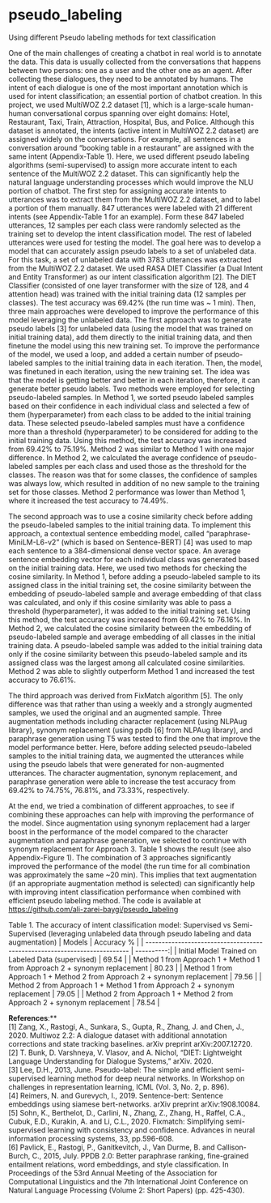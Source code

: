 # pseudo_labeling
Using different Pseudo labeling methods for text classification


One of the main challenges of creating a chatbot in real world is to annotate the data. This data is usually collected from the conversations that happens between two persons: one as a user and the other one as an agent. After collecting these dialogues, they need to be annotated by humans. The intent of each dialogue is one of the most important annotation which is used for intent classification; an essential portion of chatbot creation.
In this project, we used MultiWOZ 2.2 dataset [1], which is a large-scale human-human conversational corpus spanning over eight domains: Hotel, Restaurant, Taxi, Train, Attraction, Hospital, Bus, and Police. Although this dataset is annotated, the intents (active intent in MultiWOZ 2.2 dataset) are assigned widely on the conversations. For example, all sentences in a conversation around “booking table in a restaurant” are assigned with the same intent (Appendix-Table 1). Here, we used different pseudo labeling algorithms (semi-supervised) to assign more accurate intent to each sentence of the MultiWOZ 2.2 dataset. This can significantly help the natural language understanding processes which would improve the NLU portion of chatbot.
The first step for assigning accurate intents to utterances was to extract them from the MultiWOZ 2.2 dataset, and to label a portion of them manually. 847 utterances were labeled with 21 different intents (see Appendix-Table 1 for an example). Form these 847 labeled utterances, 12 samples per each class were randomly selected as the training set to develop the intent classification model. The rest of labeled utterances were used for testing the model. The goal here was to develop a model that can accurately assign pseudo labels to a set of unlabeled data. For this task, a set of unlabeled data with 3783 utterances was extracted from the MultiWOZ 2.2 dataset. We used RASA DIET Classifier (a Dual Intent and Entity Transformer) as our intent classification algorithm [2]. The DIET Classifier (consisted of one layer transformer with the size of 128, and 4 attention head) was trained with the initial training data (12 samples per classes). The test accuracy was 69.42% (the run time was ~ 1 min). Then, three main approaches were developed to improve the performance of this model leveraging the unlabeled data. 
The first approach was to generate pseudo labels [3] for unlabeled data (using the model that was trained on initial training data), add them directly to the initial training data, and then finetune the model using this new training set. To improve the performance of the model, we used a loop, and added a certain number of pseudo-labeled samples to the initial training data in each iteration. Then, the model, was finetuned in each iteration, using the new training set. The idea was that the model is getting better and better in each iteration, therefore, it can generate better pseudo labels. Two methods were employed for selecting pseudo-labeled samples. In Method 1, we sorted pseudo labeled samples based on their confidence in each individual class and selected a few of them (hyperparameter) from each class to be added to the initial training data. These selected pseudo-labeled samples must have a confidence more than a threshold (hyperparameter) to be considered for adding to the initial training data. Using this method, the test accuracy was increased from 69.42% to 75.19%. Method 2 was similar to Method 1 with one major difference. In Method 2, we calculated the average confidence of pseudo-labeled samples per each class and used those as the threshold for the classes. The reason was that for some classes, the confidence of samples was always low, which resulted in addition of no new sample to the training set for those classes. Method 2 performance was lower than Method 1, where it increased the test accuracy to 74.49%.

The second approach was to use a cosine similarity check before adding the pseudo-labeled samples to the initial training data. To implement this approach, a contextual sentence embedding model, called “paraphrase-MiniLM-L6-v2” (which is based on Sentence-BERT) [4] was used to map each sentence to a 384-dimensional dense vector space. An average sentence embedding vector for each individual class was generated based on the initial training data. Here, we used two methods for checking the cosine similarity. In Method 1, before adding a pseudo-labeled sample to its assigned class in the initial training set, the cosine similarity between the embedding of pseudo-labeled sample and average embedding of that class was calculated, and only if this cosine similarity was able to pass a threshold (hyperparameter), it was added to the initial training set. Using this method, the test accuracy was increased from 69.42% to 76.16%. In Method 2, we calculated the cosine similarity between the embedding of pseudo-labeled sample and average embedding of all classes in the initial training data. A pseudo-labeled sample was added to the initial training data only if the cosine similarity between this pseudo-labeled sample and its assigned class was the largest among all calculated cosine similarities. Method 2 was able to slightly outperform Method 1 and increased the test accuracy to 76.61%.

The third approach was derived from FixMatch algorithm [5]. The only difference was that rather than using a weekly and a strongly augmented samples, we used the original and an augmented sample. Three augmentation methods including character replacement (using NLPAug library), synonym replacement (using ppdb [6] from NLPAug library), and paraphrase generation using T5 was tested to find the one that improve the model performance better. Here, before adding selected pseudo-labeled samples to the initial training data, we augmented the utterances while using the pseudo labels that were generated for non-augmented utterances. The character augmentation, synonym replacement, and paraphrase generation were able to increase the test accuracy from 69.42% to 74.75%, 76.81%, and 73.33%, respectively.

At the end, we tried a combination of different approaches, to see if combining these approaches can help with improving the performance of the model. Since augmentation using synonym replacement had a larger boost in the performance of the model compared to the character augmentation and paraphrase generation, we selected to continue with synonym replacement for Approach 3. Table 1 shows the result (see also Appendix-Figure 1). The combination of 3 approaches significantly improved the performance of the model (the run time for all combination was approximately the same ~20 min). This implies that text augmentation (if an appropriate augmentation method is selected) can significantly help with improving intent classification performance when combined with efficient pseudo labeling method. The code is available at https://github.com/ali-zarei-baygi/pseudo_labeling



Table 1. The accuracy of intent classification model: Supervised vs Semi-Supervised (leveraging unlabeled data through pseudo labeling and data augmentation)
| Models                                                                    | Accuracy % |
| ------------------------------------------------------------------------- | ----------:|
| Initial Model Trained on Labeled Data (supervised)	                    |  69.54     |
| Method 1 from Approach 1 + Method 1 from Approach 2 + synonym replacement | 80.23      |
| Method 1 from Approach 1 + Method 2 from Approach 2 + synonym replacement | 79.56      |
| Method 2 from Approach 1 + Method 1 from Approach 2 + synonym replacement | 79.05      |
| Method 2 from Approach 1 + Method 2 from Approach 2 + synonym replacement | 78.54      |




**References**:**<br>
[1] Zang, X., Rastogi, A., Sunkara, S., Gupta, R., Zhang, J. and Chen, J., 2020. Multiwoz 2.2: A dialogue dataset with additional annotation corrections and state tracking baselines. arXiv preprint arXiv:2007.12720.<br>
[2] T. Bunk, D. Varshneya, V. Vlasov, and A. Nichol, “DIET: Lightweight Language Understanding for Dialogue Systems,” arXiv. 2020.<br>
[3] Lee, D.H., 2013, June. Pseudo-label: The simple and efficient semi-supervised learning method for deep neural networks. In Workshop on challenges in representation learning, ICML (Vol. 3, No. 2, p. 896).<br>
[4] Reimers, N. and Gurevych, I., 2019. Sentence-bert: Sentence embeddings using siamese bert-networks. arXiv preprint arXiv:1908.10084.<br>
[5] Sohn, K., Berthelot, D., Carlini, N., Zhang, Z., Zhang, H., Raffel, C.A., Cubuk, E.D., Kurakin, A. and Li, C.L., 2020. Fixmatch: Simplifying semi-supervised learning with consistency and confidence. Advances in neural information processing systems, 33, pp.596-608.<br>
[6] Pavlick, E., Rastogi, P., Ganitkevitch, J., Van Durme, B. and Callison-Burch, C., 2015, July. PPDB 2.0: Better paraphrase ranking, fine-grained entailment relations, word embeddings, and style classification. In Proceedings of the 53rd Annual Meeting of the Association for Computational Linguistics and the 7th International Joint Conference on Natural Language Processing (Volume 2: Short Papers) (pp. 425-430).<br>

